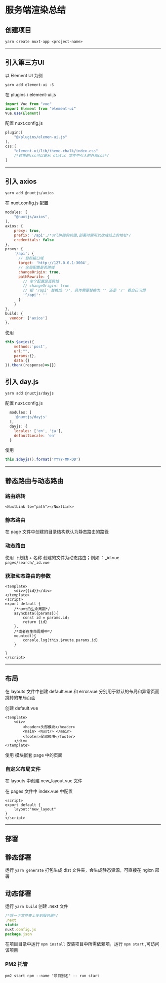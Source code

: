 # 服务端渲染总结

## 创建项目

```shell
yarn create nuxt-app <project-name>
```

---

## 引入第三方UI

以 Element UI 为例

```shell
yarn add element-ui -S
```

在 plugins / element-ui.js

```js
import Vue from "vue"
import Element from "element-ui"
Vue.use(Element)
```

配置 nuxt.config.js 

```js
plugin:[
    "@/plugins/elemen-ui.js"
],
css:[
    "element-ui/lib/theme-chalk/index.css"
    /*这里的css可以是从 static 文件中引入的外部css*/
]
```

---

## 引入 axios 

```shell
yarn add @nuxtjs/axios
```

在 nuxt.config.js 配置

```js
modules: [
    "@nuxtjs/axios",
],
axios: {
    proxy: true,
    prefix: '/api',/*url拼接的前缀,部署时候可以改成线上的地址*/
    credentials: false
},
proxy: {
    '/api': {
      // 目标接口域
      target: 'http://127.0.0.1:3004',
      // 全局配置是否跨域
      changeOrigin: true,
      pathRewrite: {
        // 单个配置是否跨域
        // changeOrigin: true
        // 把 '/api' 替换成 '/'，具体需要替换为 '' 还是 '/' 看自己习惯
        '^/api': ''
      }
    }
},
build: {
  vendor: ['axios']
},
```

使用

```js
this.$axios({
    methods:'post',
    url:"",
    params:{},
    data:{}
}).then((response)=>{})
```

## 引入 day.js

```shell
yarn add @nuxtjs/dayjs
```

配置 nuxt.config.js

```js
  modules: [
    '@nuxtjs/dayjs'
  ],
  dayjs: {
    locales: ['en', 'ja'],
    defaultLocale: 'en'
  }
```

使用

```js
this.$dayjs().format('YYYY-MM-DD')
```

---

## 静态路由与动态路由

### 路由跳转

```vue
<NuxtLink to="path"></NuxtLink>
```

### 静态路由

在 page 文件中创建的目录结构默认为静态路由的路径

### 动态路由

使用 下划线 + 名称 创建的文件为动态路由；例如 ：_id.vue `pages/search/_id.vue`

### 获取动态路由的参数

```vue
<template>
	<div>{{id}}</div>
</template>
<script>
export default {
    /*nuxt的生命周期*/
    asyncData({params}){
        const id = params.id;
        return {id}
    },
    /*或者在生命周期中*/
    mounted(){
        console.log(this.$route.params.id)
    }
    
}
</script>
```

---

## 布局

在 layouts 文件中创建 default.vue 和 error.vue 分别用于默认的布局和异常页面跳转的布局页面

创建 default.vue

```vue
<template>
	<div>
    	<header>头部模块</header>
        <main> <Nuxt/> </main>
        <footer>尾部模块</footer>
    </div>
</template>
```

使用 <Nuxt/> 模块嵌套 page 中的页面

### 自定义布局文件

在 layouts 中创建 new_layout.vue 文件

在 pages 文件中 index.vue 中配置

```vue
<script>
export default {
	layout:"new_layout"
}
</script>
```

---

## 部署

## 静态部署

运行 `yarn generate` 打包生成 dist 文件夹，会生成静态资源，可直接在 ngixn 部署

## 动态部署

运行 `yarn build` 创建 .next 文件

```javascript
/*将一下文件夹上传到服务器*/
.next
static
nuxt.config.js
package.json
```

在项目目录中运行 `npm install` 安装项目中所需依赖项，运行 `npm start` ,可访问该项目

### PM2 托管

```shll
pm2 start npm --name "项目别名" -- run start 
```


